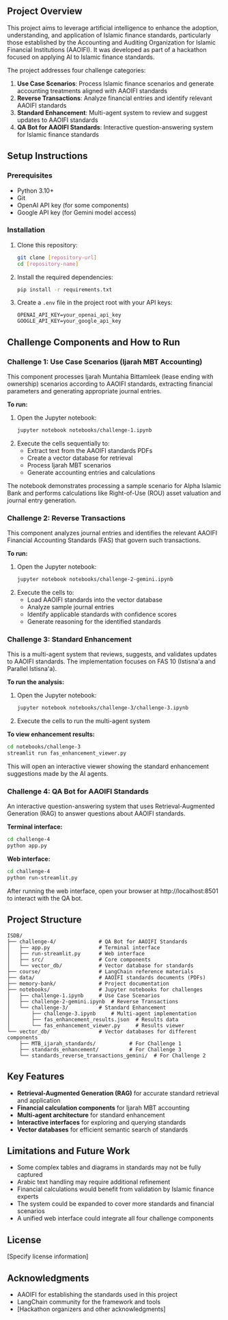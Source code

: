 ## Project Overview

This project aims to leverage artificial intelligence to enhance the adoption, understanding, and application of Islamic finance standards, particularly those established by the Accounting and Auditing Organization for Islamic Financial Institutions (AAOIFI). It was developed as part of a hackathon focused on applying AI to Islamic finance standards.

The project addresses four challenge categories:

1. **Use Case Scenarios**: Process Islamic finance scenarios and generate accounting treatments aligned with AAOIFI standards
2. **Reverse Transactions**: Analyze financial entries and identify relevant AAOIFI standards
3. **Standard Enhancement**: Multi-agent system to review and suggest updates to AAOIFI standards
4. **QA Bot for AAOIFI Standards**: Interactive question-answering system for Islamic finance standards

## Setup Instructions

### Prerequisites

- Python 3.10+
- Git
- OpenAI API key (for some components)
- Google API key (for Gemini model access)

### Installation

1. Clone this repository:
   ```bash
   git clone [repository-url]
   cd [repository-name]
   ```

2. Install the required dependencies:
   ```bash
   pip install -r requirements.txt
   ```

3. Create a `.env` file in the project root with your API keys:
   ```
   OPENAI_API_KEY=your_openai_api_key
   GOOGLE_API_KEY=your_google_api_key
   ```

## Challenge Components and How to Run

### Challenge 1: Use Case Scenarios (Ijarah MBT Accounting)

This component processes Ijarah Muntahia Bittamleek (lease ending with ownership) scenarios according to AAOIFI standards, extracting financial parameters and generating appropriate journal entries.

**To run:**
1. Open the Jupyter notebook:
   ```bash
   jupyter notebook notebooks/challenge-1.ipynb
   ```
2. Execute the cells sequentially to:
   - Extract text from the AAOIFI standards PDFs
   - Create a vector database for retrieval
   - Process Ijarah MBT scenarios
   - Generate accounting entries and calculations

The notebook demonstrates processing a sample scenario for Alpha Islamic Bank and performs calculations like Right-of-Use (ROU) asset valuation and journal entry generation.

### Challenge 2: Reverse Transactions

This component analyzes journal entries and identifies the relevant AAOIFI Financial Accounting Standards (FAS) that govern such transactions.

**To run:**
1. Open the Jupyter notebook:
   ```bash
   jupyter notebook notebooks/challenge-2-gemini.ipynb
   ```
2. Execute the cells to:
   - Load AAOIFI standards into the vector database
   - Analyze sample journal entries
   - Identify applicable standards with confidence scores
   - Generate reasoning for the identified standards

### Challenge 3: Standard Enhancement

This is a multi-agent system that reviews, suggests, and validates updates to AAOIFI standards. The implementation focuses on FAS 10 (Istisna'a and Parallel Istisna'a).

**To run the analysis:**
1. Open the Jupyter notebook:
   ```bash
   jupyter notebook notebooks/challenge-3/challenge-3.ipynb
   ```
2. Execute the cells to run the multi-agent system

**To view enhancement results:**
```bash
cd notebooks/challenge-3
streamlit run fas_enhancement_viewer.py
```

This will open an interactive viewer showing the standard enhancement suggestions made by the AI agents.

### Challenge 4: QA Bot for AAOIFI Standards

An interactive question-answering system that uses Retrieval-Augmented Generation (RAG) to answer questions about AAOIFI standards.

**Terminal interface:**
```bash
cd challenge-4
python app.py
```

**Web interface:**
```bash
cd challenge-4
python run-streamlit.py
```

After running the web interface, open your browser at http://localhost:8501 to interact with the QA bot.

## Project Structure

```
ISDB/
├── challenge-4/              # QA Bot for AAOIFI Standards
│   ├── app.py                # Terminal interface
│   ├── run-streamlit.py      # Web interface
│   ├── src/                  # Core components
│   └── vector_db/            # Vector database for standards
├── course/                   # LangChain reference materials
├── data/                     # AAOIFI standards documents (PDFs)
├── memory-bank/              # Project documentation
├── notebooks/                # Jupyter notebooks for challenges
│   ├── challenge-1.ipynb     # Use Case Scenarios
│   ├── challenge-2-gemini.ipynb  # Reverse Transactions
│   └── challenge-3/          # Standard Enhancement
│       ├── challenge-3.ipynb     # Multi-agent implementation
│       ├── fas_enhancement_results.json  # Results data
│       └── fas_enhancement_viewer.py     # Results viewer
└── vector_db/                # Vector databases for different components
    ├── MTB_ijarah_standards/           # For Challenge 1
    ├── standards_enhancement/          # For Challenge 3
    └── standards_reverse_transactions_gemini/  # For Challenge 2
```

## Key Features

- **Retrieval-Augmented Generation (RAG)** for accurate standard retrieval and application
- **Financial calculation components** for Ijarah MBT accounting
- **Multi-agent architecture** for standard enhancement
- **Interactive interfaces** for exploring and querying standards
- **Vector databases** for efficient semantic search of standards

## Limitations and Future Work

- Some complex tables and diagrams in standards may not be fully captured
- Arabic text handling may require additional refinement
- Financial calculations would benefit from validation by Islamic finance experts
- The system could be expanded to cover more standards and financial scenarios
- A unified web interface could integrate all four challenge components

## License

[Specify license information]

## Acknowledgments

- AAOIFI for establishing the standards used in this project
- LangChain community for the framework and tools
- [Hackathon organizers and other acknowledgments] 